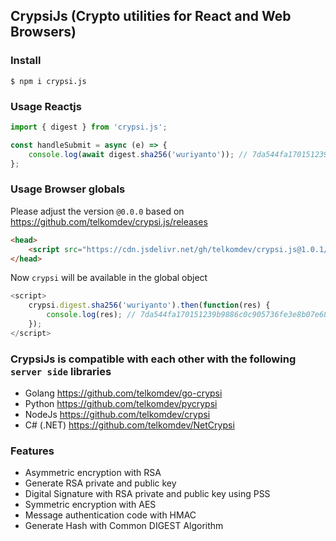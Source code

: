 ## CrypsiJs (Crypto utilities for React and Web Browsers)

### Install

```shell
$ npm i crypsi.js
```

### Usage Reactjs
```javascript
import { digest } from 'crypsi.js';

const handleSubmit = async (e) => {
    console.log(await digest.sha256('wuriyanto')); // 7da544fa170151239b9886c0c905736fe3e8b07e68aefaba0633272aee47af87
};
```

### Usage Browser globals
Please adjust the version `@0.0.0` based on https://github.com/telkomdev/crypsi.js/releases

```html
<head>
    <script src="https://cdn.jsdelivr.net/gh/telkomdev/crypsi.js@1.0.1/dist/crypsi.min.js"></script>
</head>
```

Now `crypsi` will be available in the global object
```javascript
<script>
    crypsi.digest.sha256('wuriyanto').then(function(res) {
        console.log(res); // 7da544fa170151239b9886c0c905736fe3e8b07e68aefaba0633272aee47af87
    });
</script>
```

### CrypsiJs is compatible with each other with the following `server side` libraries
- Golang https://github.com/telkomdev/go-crypsi
- Python https://github.com/telkomdev/pycrypsi
- NodeJs https://github.com/telkomdev/crypsi 
- C# (.NET) https://github.com/telkomdev/NetCrypsi

### Features
- Asymmetric encryption with RSA
- Generate RSA private and public key
- Digital Signature with RSA private and public key using PSS
- Symmetric encryption with AES
- Message authentication code with HMAC
- Generate Hash with Common DIGEST Algorithm
